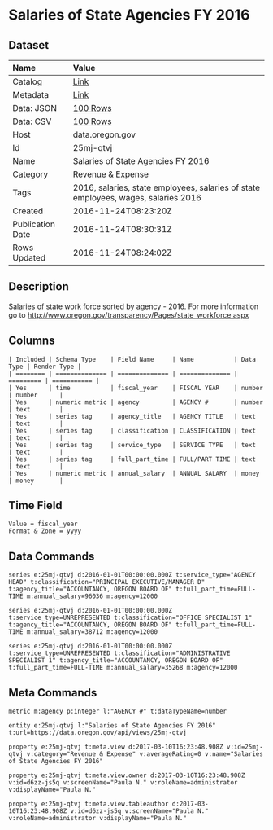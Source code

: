 # Salaries of State Agencies FY 2016

## Dataset

| Name | Value |
| :--- | :---- |
| Catalog | [Link](https://catalog.data.gov/dataset/salaries-of-state-agencies-fy-2016) |
| Metadata | [Link](https://data.oregon.gov/api/views/25mj-qtvj) |
| Data: JSON | [100 Rows](https://data.oregon.gov/api/views/25mj-qtvj/rows.json?max_rows=100) |
| Data: CSV | [100 Rows](https://data.oregon.gov/api/views/25mj-qtvj/rows.csv?max_rows=100) |
| Host | data.oregon.gov |
| Id | 25mj-qtvj |
| Name | Salaries of State Agencies FY 2016 |
| Category | Revenue & Expense |
| Tags | 2016, salaries, state employees, salaries of state employees, wages, salaries 2016 |
| Created | 2016-11-24T08:23:20Z |
| Publication Date | 2016-11-24T08:30:31Z |
| Rows Updated | 2016-11-24T08:24:02Z |

## Description

Salaries of state work force sorted by agency - 2016. For more information go to http://www.oregon.gov/transparency/Pages/state_workforce.aspx

## Columns

```ls
| Included | Schema Type    | Field Name     | Name           | Data Type | Render Type |
| ======== | ============== | ============== | ============== | ========= | =========== |
| Yes      | time           | fiscal_year    | FISCAL YEAR    | number    | number      |
| Yes      | numeric metric | agency         | AGENCY #       | number    | text        |
| Yes      | series tag     | agency_title   | AGENCY TITLE   | text      | text        |
| Yes      | series tag     | classification | CLASSIFICATION | text      | text        |
| Yes      | series tag     | service_type   | SERVICE TYPE   | text      | text        |
| Yes      | series tag     | full_part_time | FULL/PART TIME | text      | text        |
| Yes      | numeric metric | annual_salary  | ANNUAL SALARY  | money     | money       |
```

## Time Field

```ls
Value = fiscal_year
Format & Zone = yyyy
```

## Data Commands

```ls
series e:25mj-qtvj d:2016-01-01T00:00:00.000Z t:service_type="AGENCY HEAD" t:classification="PRINCIPAL EXECUTIVE/MANAGER D" t:agency_title="ACCOUNTANCY, OREGON BOARD OF" t:full_part_time=FULL-TIME m:annual_salary=96036 m:agency=12000

series e:25mj-qtvj d:2016-01-01T00:00:00.000Z t:service_type=UNREPRESENTED t:classification="OFFICE SPECIALIST 1" t:agency_title="ACCOUNTANCY, OREGON BOARD OF" t:full_part_time=FULL-TIME m:annual_salary=38712 m:agency=12000

series e:25mj-qtvj d:2016-01-01T00:00:00.000Z t:service_type=UNREPRESENTED t:classification="ADMINISTRATIVE SPECIALIST 1" t:agency_title="ACCOUNTANCY, OREGON BOARD OF" t:full_part_time=FULL-TIME m:annual_salary=35268 m:agency=12000
```

## Meta Commands

```ls
metric m:agency p:integer l:"AGENCY #" t:dataTypeName=number

entity e:25mj-qtvj l:"Salaries of State Agencies FY 2016" t:url=https://data.oregon.gov/api/views/25mj-qtvj

property e:25mj-qtvj t:meta.view d:2017-03-10T16:23:48.908Z v:id=25mj-qtvj v:category="Revenue & Expense" v:averageRating=0 v:name="Salaries of State Agencies FY 2016"

property e:25mj-qtvj t:meta.view.owner d:2017-03-10T16:23:48.908Z v:id=d6zz-js5q v:screenName="Paula N." v:roleName=administrator v:displayName="Paula N."

property e:25mj-qtvj t:meta.view.tableauthor d:2017-03-10T16:23:48.908Z v:id=d6zz-js5q v:screenName="Paula N." v:roleName=administrator v:displayName="Paula N."
```